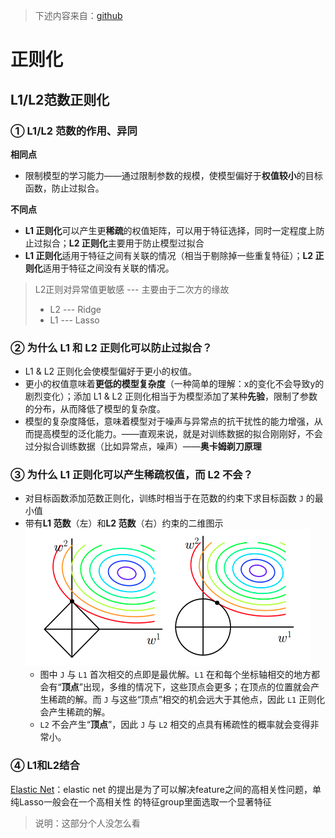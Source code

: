 > 下述内容来自：[github](https://github.com/imhuay/Interview_Notes-Chinese/blob/master/%E6%9C%BA%E5%99%A8%E5%AD%A6%E4%B9%A0-%E6%B7%B1%E5%BA%A6%E5%AD%A6%E4%B9%A0-NLP/DL-%E6%B7%B1%E5%BA%A6%E5%AD%A6%E4%B9%A0%E5%9F%BA%E7%A1%80.md)

# 正则化

## L1/L2范数正则化

### ① L1/L2 范数的作用、异同

**相同点**

- 限制模型的学习能力——通过限制参数的规模，使模型偏好于**权值较小**的目标函数，防止过拟合。

**不同点**

- **L1 正则化**可以产生更**稀疏**的权值矩阵，可以用于特征选择，同时一定程度上防止过拟合；**L2 正则化**主要用于防止模型过拟合
- **L1 正则化**适用于特征之间有关联的情况（相当于剔除掉一些重复特征）；**L2 正则化**适用于特征之间没有关联的情况。

> L2正则对异常值更敏感 --- 主要由于二次方的缘故
>
> - L2 --- Ridge
> - L1 --- Lasso

### ② 为什么 L1 和 L2 正则化可以防止过拟合？

- L1 & L2 正则化会使模型偏好于更小的权值。
- 更小的权值意味着**更低的模型复杂度**（一种简单的理解：x的变化不会导致y的剧烈变化）；添加 L1 & L2 正则化相当于为模型添加了某种**先验**，限制了参数的分布，从而降低了模型的复杂度。
- 模型的复杂度降低，意味着模型对于噪声与异常点的抗干扰性的能力增强，从而提高模型的泛化能力。——直观来说，就是对训练数据的拟合刚刚好，不会过分拟合训练数据（比如异常点，噪声）——**奥卡姆剃刀原理**

### ③ 为什么 L1 正则化可以产生稀疏权值，而 L2 不会？

- 对目标函数添加范数正则化，训练时相当于在范数的约束下求目标函数 `J` 的最小值
- 带有**L1 范数**（左）和**L2 范数**（右）约束的二维图示
  ![](png/a1.png)
  - 图中 `J` 与 `L1` 首次相交的点即是最优解。`L1` 在和每个坐标轴相交的地方都会有“**顶点**”出现，多维的情况下，这些顶点会更多；在顶点的位置就会产生稀疏的解。而 `J` 与这些“顶点”相交的机会远大于其他点，因此 `L1` 正则化会产生稀疏的解。
  - `L2` 不会产生“**顶点**”，因此 `J` 与 `L2` 相交的点具有稀疏性的概率就会变得非常小。

### ④ L1和L2结合

[Elastic Net](http://web.stanford.edu/~hastie/TALKS/enet_talk.pdf)：elastic net 的提出是为了可以解决feature之间的高相关性问题，单纯Lasso一般会在一个高相关性 的特征group里面选取一个显著特征

> 说明：这部分个人没怎么看

